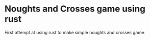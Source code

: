 
# Noughts and Crosses game using rust

First attempt at using rust to make simple noughts and crosses game.
